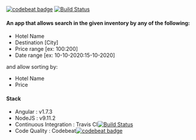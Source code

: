 
[![codebeat badge](https://codebeat.co/badges/8529163a-631f-4159-a5ff-27741d76adc8)](https://codebeat.co/projects/github-com-shabin-slr-hotel-searcher-master)
[![Build Status](https://travis-ci.org/shabin-slr/hotel-searcher.svg?branch=master)](https://travis-ci.org/shabin-slr/hotel-searcher)
#### An app that allows search in the given inventory by any of the following:

- Hotel Name
- Destination [City]
- Price range [ex: $100:$200]
- Date range [ex: 10-10-2020:15-10-2020]

and allow sorting by:

- Hotel Name
- Price

####  Stack
- Angular : v1.7.3
- NodeJS : v9.11.2
- Continuous Integration : Travis CI[![Build Status](https://travis-ci.org/shabin-slr/hotel-searcher.svg?branch=master)](https://travis-ci.org/shabin-slr/hotel-searcher)
- Code Quality : Codebeat[![codebeat badge](https://codebeat.co/badges/8529163a-631f-4159-a5ff-27741d76adc8)](https://codebeat.co/projects/github-com-shabin-slr-hotel-searcher-master)
